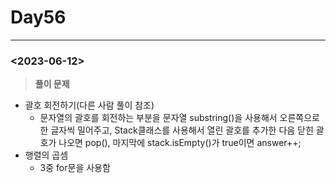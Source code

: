 # Day56

---

### <2023-06-12>

> ********************풀이 문제********************
>
- 괄호 회전하기(다른 사람 풀이 참조)
    - 문자열의 괄호를 회전하는 부분을 문자열 substring()을 사용해서 오른쪽으로 한 글자씩 밀어주고, Stack클래스를 사용해서 열린 괄호를 추가한 다음 닫힌 괄호가 나오면 pop(), 마지막에 stack.isEmpty()가 true이면 answer++;
- 행렬의 곱셈
    - 3중 for문을 사용함